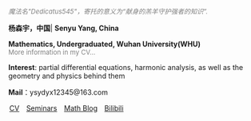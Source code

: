 <style>
.bjimg{
  position: fixed;
  top: 0;
  left: 0;
  width:100%;
height:100%;
min-width: 1000px;
z-index:-10;
zoom: 1;
  background-image: url();
  background-repeat: no-repeat;
  background-size: contain;
  background-position: center 0;
  opacity: 0.3;
  }
</style>
<head>    
<script src="https://cdn.mathjax.org/mathjax/latest/MathJax.js?config=TeX-AMS-MML_HTMLorMML" type="text/javascript"></script>
<script type="text/x-mathjax-config">
MathJax.Hub.Config({
        tex2jax: {
        skipTags: ['script', 'noscript', 'style', 'textarea', 'pre'],
        inlineMath: [['$','$']]
        }
});
</script>
</head>
<div class="bjimg"></div>

*<font size="2" color="grey">魔法名"Dedicatus545"，寄托的意义为“献身的羔羊守护强者的知识”. </font>*

<p><b>杨森宇，中国</b>| <b>Senyu Yang, China</b></p>
<p><b>Mathematics, Undergraduated, Wuhan University(WHU)</b><br>
<font size="2" color="grey">More information in my CV...</font> </p>
<p><b>Interest</b>: partial differential equations, harmonic analysis, as well as the geometry and physics behind them</p>
<p><b>Mail</b>：ysydyx12345@163.com</p>
<a href="images/CV.pdf" target="_blank" style="margin-left: 2px">CV</a>&emsp;<a href="seminars" target="_blank">Seminars</a>&emsp;<a href="blog" target="_blank">Math Blog</a>&emsp;<a href="https://space.bilibili.com/693415657?spm_id_from=333.1007.0.0" target="_blank">Bilibili</a>
